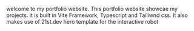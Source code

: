 welcome to my portfolio website. This portfolio website showcae my projects.  it is built in Vite Framework, Typescript and Tailiwnd css. It also makes use of 21st.dev hero template for the interactive robot
